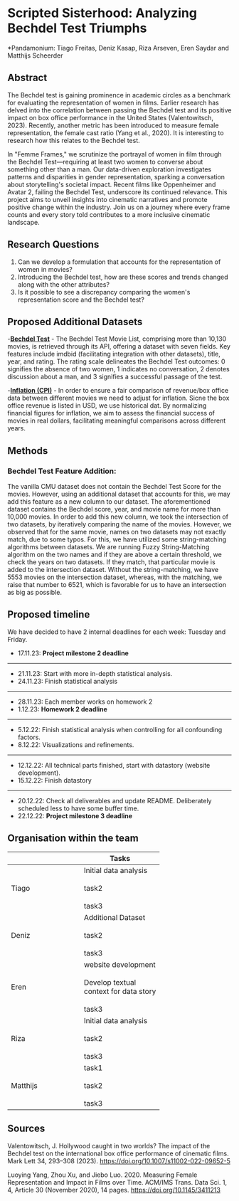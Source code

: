 <!-- Readme.md file containing the detailed project proposal (up to 1000 words). Your README.md should contain:
Title
Abstract: A 150 word description of the project idea and goals. What’s the motivation behind your project? What story would you like to tell, and why?
Research Questions: A list of research questions you would like to address during the project.
Proposed additional datasets (if any): List the additional dataset(s) you want to use (if any), and some ideas on how you expect to get, manage, process, and enrich it/them. Show us that you’ve read the docs and some examples, and that you have a clear idea on what to expect. Discuss data size and format if relevant. It is your responsibility to check that what you propose is feasible.
Methods
Proposed timeline
Organization within the team: A list of internal milestones up until project Milestone P3.
Questions for TAs (optional): Add here any questions you have for us related to the proposed project. -->

# Scripted Sisterhood: Analyzing Bechdel Test Triumphs
*Pandamonium: Tiago Freitas, Deniz Kasap, Riza Arseven, Eren Saydar and Matthijs Scheerder

## Abstract
The Bechdel test is gaining prominence in academic circles as a benchmark for evaluating the representation of women in films. Earlier research has delved into the correlation between passing the Bechdel test and its positive impact on box office performance in the United States (Valentowitsch, 2023). Recently, another metric has been introduced to measure female representation, the female cast ratio (Yang et al., 2020). It is interesting to research how this relates to the Bechdel test. 

<!-- I also like these titles:
'Scripted Sisterhood: Bechdel Test vs Female Cast Ratio
"Femme Frames Unveiled: A Bechdel Test vs. Female Cast Ratio Exploration
Femme Metrics: A Comparative Analysis of Bechdel and Female Cast Ratio -->

In "Femme Frames," we scrutinize the portrayal of women in film through the Bechdel Test—requiring at least two women to converse about something other than a man. Our data-driven exploration investigates patterns and disparities in gender representation, sparking a conversation about storytelling's societal impact. Recent films like Oppenheimer and Avatar 2, failing the Bechdel Test, underscore its continued relevance. This project aims to unveil insights into cinematic narratives and promote positive change within the industry. Join us on a journey where every frame counts and every story told contributes to a more inclusive cinematic landscape.



## Research Questions
1. Can we develop a formulation that accounts for the representation of women in movies?
2. Introducing the Bechdel test, how are these scores and trends changed along with the other attributes?
3. Is it possible to see a discrepancy comparing the women's representation score and the Bechdel test?


## Proposed Additional Datasets
-[**Bechdel Test**](https://bechdeltest.com/) - The Bechdel Test Movie List, comprising more than 10,130 movies, is retrieved through its API, offering a dataset with seven fields. Key features include imdbid (facilitating integration with other datasets), title, year, and rating. The rating scale delineates the Bechdel Test outcomes: 0 signifies the absence of two women, 1 indicates no conversation, 2 denotes discussion about a man, and 3 signifies a successful passage of the test. 


-[**Inflation (CPI)**](https://www.officialdata.org/us/inflation/1923?amount=1) - In order to ensure a fair comparison of revenue/box office data between different movies we need to adjust for inflation. Sicne the box office revenue is listed in USD, we use historical dat. By normalizing financial figures for inflation, we aim to assess the financial success of movies in real dollars, facilitating meaningful comparisons across different years.

## Methods
### Bechdel Test Feature Addition:
The vanilla CMU dataset does not contain the Bechdel Test Score for the movies. However, using an additional dataset that accounts for this, we may add this feature as a new column to our dataset. The aforementioned dataset contains the Bechdel score, year, and movie name for more than 10,000 movies. In order to add this new column, we took the intersection of two datasets, by iteratively comparing the name of the movies. However, we observed that for the same movie, names on two datasets may not exactly match, due to some typos. For this, we have utilized some string-matching algorithms between datasets. We are running Fuzzy String-Matching algorithm on the two names and if they are above a certain threshold, we check the years on two datasets. If they match, that particular movie is added to the intersection dataset. Without the string-matching, we have 5553 movies on the intersection dataset, whereas, with the matching, we raise that number to 6521, which is favorable for us to have an intersection as big as possible.

###









## Proposed timeline

We have decided to have 2 internal deadlines for each week: Tuesday and Friday.  

- 17.11.23: **Project milestone 2 deadline**
---
- 21.11.23: Start with more in-depth statistical analysis. 
- 24.11.23: Finish statistical analysis
---
- 28.11.23: Each member works on homework 2
- 1.12.23: **Homework 2 deadline**
---
- 5.12.22: Finish statistical analysis when controlling for all confounding factors.
- 8.12.22: Visualizations and refinements.
---
- 12.12.22: All technical parts finished, start with datastory (website development).
- 15.12.22: Finish datastory
---
- 20.12.22: Check all deliverables and update README. Deliberately scheduled less to have some buffer time.
- 22.12.22: **Project milestone 3 deadline** 



## Organisation within the team

<table class="tg" style="undefined;table-layout: fixed; width: 342px">
<colgroup>
<col style="width: 164px">
<col style="width: 178px">
</colgroup>
<thead>
  <tr>
    <th class="tg-0lax"></th>
    <th class="tg-0lax">Tasks</th>
  </tr>
</thead>
<tbody>
  <tr>
    <td class="tg-0lax">Tiago</td>
    <td class="tg-0lax">Initial data analysis<br><br>task2<br><br>task3</td>
  </tr>
  <tr>
    <td class="tg-0lax">Deniz</td>
    <td class="tg-0lax">Additional Dataset<br><br>task2<br><br>task3</td>
  </tr>
  <tr>
    <td class="tg-0lax">Eren</td>
    <td class="tg-0lax">website development<br><br>Develop textual context for data story<br><br>task3</td>
  </tr>
  <tr>
    <td class="tg-0lax">Riza</td>
    <td class="tg-0lax">Initial data analysis<br><br>task2<br><br>task3</td>
  </tr>
  <tr>
    <td class="tg-0lax">Matthijs</td>
    <td class="tg-0lax">task1<br><br>task2<br><br>task3</td>
    </tr>
</tbody>
</table>

## Sources
Valentowitsch, J. Hollywood caught in two worlds? The impact of the Bechdel test on the international box office performance of cinematic films. Mark Lett 34, 293–308 (2023). https://doi.org/10.1007/s11002-022-09652-5

Luoying Yang, Zhou Xu, and Jiebo Luo. 2020. Measuring Female Representation and Impact in Films over Time. ACM/IMS Trans. Data Sci. 1, 4, Article 30 (November 2020), 14 pages. https://doi.org/10.1145/3411213


